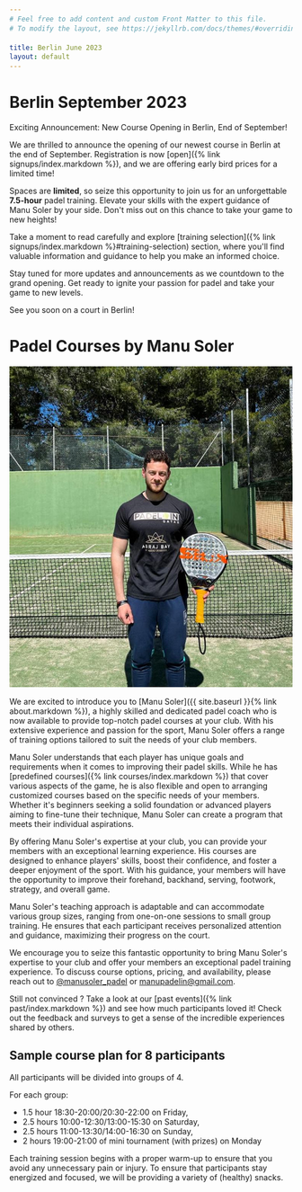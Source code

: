 ```yaml
---
# Feel free to add content and custom Front Matter to this file.
# To modify the layout, see https://jekyllrb.com/docs/themes/#overriding-theme-defaults

title: Berlin June 2023
layout: default
---
```

# Berlin September 2023 

Exciting Announcement: New Course Opening in Berlin, End of September!

We are thrilled to announce the opening of our newest course in Berlin at the end of September. Registration is now [open]({% link signups/index.markdown %}), and we are offering early bird prices for a limited time!

Spaces are **limited**, so seize this opportunity to join us for an unforgettable **7.5-hour** padel training. Elevate your skills with the expert guidance of Manu Soler by your side. Don't miss out on this chance to take your game to new heights! 

Take a moment to read carefully and explore [training selection]({% link signups/index.markdown %}#training-selection) section, where you'll find valuable information and guidance to help you make an informed choice.

Stay tuned for more updates and announcements as we countdown to the grand opening. Get ready to ignite your passion for padel and take your game to new levels. 

See you soon on a court in Berlin!

# Padel Courses by Manu Soler

![Manu Soler](/assets/images/PHOTO-2023-06-01-23-00-58.jpeg)


We are excited to introduce you to [Manu Soler]({{ site.baseurl }}{% link about.markdown %}), a highly skilled and dedicated padel coach who is now available to provide top-notch padel courses at your club. With his extensive experience and passion for the sport, Manu Soler offers a range of training options tailored to suit the needs of your club members.

Manu Soler understands that each player has unique goals and requirements when it comes to improving their padel skills. While he has [predefined courses]({% link courses/index.markdown %}) that cover various aspects of the game, he is also flexible and open to arranging customized courses based on the specific needs of your members. Whether it's beginners seeking a solid foundation or advanced players aiming to fine-tune their technique, Manu Soler can create a program that meets their individual aspirations.

By offering Manu Soler's expertise at your club, you can provide your members with an exceptional learning experience. His courses are designed to enhance players' skills, boost their confidence, and foster a deeper enjoyment of the sport. With his guidance, your members will have the opportunity to improve their forehand, backhand, serving, footwork, strategy, and overall game.

Manu Soler's teaching approach is adaptable and can accommodate various group sizes, ranging from one-on-one sessions to small group training. He ensures that each participant receives personalized attention and guidance, maximizing their progress on the court.

We encourage you to seize this fantastic opportunity to bring Manu Soler's expertise to your club and offer your members an exceptional padel training experience. To discuss course options, pricing, and availability, please reach out to <a href="https://www.instagram.com/manusoler_padel" target="_blank">@manusoler_padel</a> or <a class="u-email" href="mailto:manupadelin@gmail.com">manupadelin@gmail.com</a>.

Still not convinced ? Take a look at our [past events]({% link past/index.markdown %}) and see how much participants loved it! Check out the feedback and surveys to get a sense of the incredible experiences shared by others. 

## Sample course plan for 8 participants
All participants will be divided into groups of 4.

For each group:

- 1.5 hour 18:30-20:00/20:30-22:00 on Friday, 
- 2.5 hours 10:00-12:30/13:00-15:30 on Saturday,
- 2.5 hours 11:00-13:30/14:00-16:30 on Sunday, 
- 2 hours 19:00-21:00 of mini tournament (with prizes) on Monday 

Each training session begins with a proper warm-up to ensure that you avoid any unnecessary pain or injury.
To ensure that participants stay energized and focused, we will be providing a variety of (healthy) snacks.


